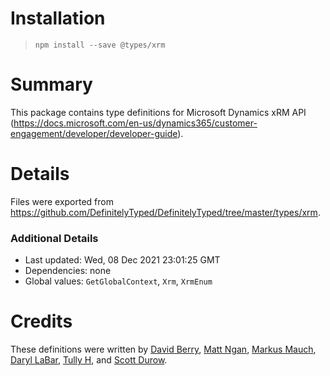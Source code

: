 # Installation
> `npm install --save @types/xrm`

# Summary
This package contains type definitions for Microsoft Dynamics xRM API (https://docs.microsoft.com/en-us/dynamics365/customer-engagement/developer/developer-guide).

# Details
Files were exported from https://github.com/DefinitelyTyped/DefinitelyTyped/tree/master/types/xrm.

### Additional Details
 * Last updated: Wed, 08 Dec 2021 23:01:25 GMT
 * Dependencies: none
 * Global values: `GetGlobalContext`, `Xrm`, `XrmEnum`

# Credits
These definitions were written by [ David Berry](https://github.com/6ix4our), [Matt Ngan](https://github.com/mattngan), [Markus Mauch](https://github.com/markusmauch), [Daryl LaBar](https://github.com/daryllabar), [Tully H](https://github.com/clownwilleatme), and [Scott Durow](https://github.com/scottdurow).
